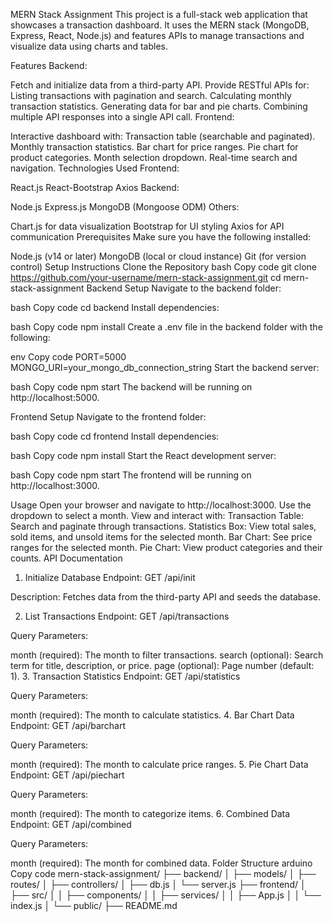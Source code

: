 MERN Stack Assignment
This project is a full-stack web application that showcases a transaction dashboard. It uses the MERN stack (MongoDB, Express, React, Node.js) and features APIs to manage transactions and visualize data using charts and tables.

Features
Backend:

Fetch and initialize data from a third-party API.
Provide RESTful APIs for:
Listing transactions with pagination and search.
Calculating monthly transaction statistics.
Generating data for bar and pie charts.
Combining multiple API responses into a single API call.
Frontend:

Interactive dashboard with:
Transaction table (searchable and paginated).
Monthly transaction statistics.
Bar chart for price ranges.
Pie chart for product categories.
Month selection dropdown.
Real-time search and navigation.
Technologies Used
Frontend:

React.js
React-Bootstrap
Axios
Backend:

Node.js
Express.js
MongoDB (Mongoose ODM)
Others:

Chart.js for data visualization
Bootstrap for UI styling
Axios for API communication
Prerequisites
Make sure you have the following installed:

Node.js (v14 or later)
MongoDB (local or cloud instance)
Git (for version control)
Setup Instructions
Clone the Repository
bash
Copy code
git clone https://github.com/your-username/mern-stack-assignment.git
cd mern-stack-assignment
Backend Setup
Navigate to the backend folder:

bash
Copy code
cd backend
Install dependencies:

bash
Copy code
npm install
Create a .env file in the backend folder with the following:

env
Copy code
PORT=5000
MONGO_URI=your_mongo_db_connection_string
Start the backend server:

bash
Copy code
npm start
The backend will be running on http://localhost:5000.

Frontend Setup
Navigate to the frontend folder:

bash
Copy code
cd frontend
Install dependencies:

bash
Copy code
npm install
Start the React development server:

bash
Copy code
npm start
The frontend will be running on http://localhost:3000.

Usage
Open your browser and navigate to http://localhost:3000.
Use the dropdown to select a month.
View and interact with:
Transaction Table: Search and paginate through transactions.
Statistics Box: View total sales, sold items, and unsold items for the selected month.
Bar Chart: See price ranges for the selected month.
Pie Chart: View product categories and their counts.
API Documentation
1. Initialize Database
Endpoint: GET /api/init

Description: Fetches data from the third-party API and seeds the database.

2. List Transactions
Endpoint: GET /api/transactions

Query Parameters:

month (required): The month to filter transactions.
search (optional): Search term for title, description, or price.
page (optional): Page number (default: 1).
3. Transaction Statistics
Endpoint: GET /api/statistics

Query Parameters:

month (required): The month to calculate statistics.
4. Bar Chart Data
Endpoint: GET /api/barchart

Query Parameters:

month (required): The month to calculate price ranges.
5. Pie Chart Data
Endpoint: GET /api/piechart

Query Parameters:

month (required): The month to categorize items.
6. Combined Data
Endpoint: GET /api/combined

Query Parameters:

month (required): The month for combined data.
Folder Structure
arduino
Copy code
mern-stack-assignment/
├── backend/
│   ├── models/
│   ├── routes/
│   ├── controllers/
│   ├── db.js
│   └── server.js
├── frontend/
│   ├── src/
│   │   ├── components/
│   │   ├── services/
│   │   ├── App.js
│   │   └── index.js
│   └── public/
├── README.md

